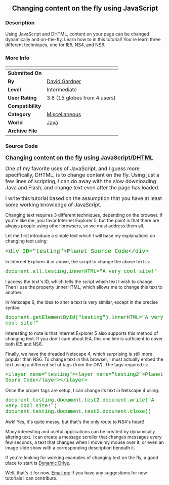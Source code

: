 ﻿<div align="center">

## Changing content on the fly using JavaScript


</div>

### Description

Using JavaScript and DHTML, content on your page can be changed dynamically and on-the-fly. Learn how to in this tutorial! You're learn three different techniques, one for IE5, NS4, and NS6.
 
### More Info
 


<span>             |<span>
---                |---
**Submitted On**   |
**By**             |[David Gardner](https://github.com/Planet-Source-Code/PSCIndex/blob/master/ByAuthor/david-gardner.md)
**Level**          |Intermediate
**User Rating**    |3.8 (15 globes from 4 users)
**Compatibility**  |
**Category**       |[Miscellaneous](https://github.com/Planet-Source-Code/PSCIndex/blob/master/ByCategory/miscellaneous__2-57.md)
**World**          |[Java](https://github.com/Planet-Source-Code/PSCIndex/blob/master/ByWorld/java.md)
**Archive File**   |[](https://github.com/Planet-Source-Code/david-gardner-changing-content-on-the-fly-using-javascript__2-2345/archive/master.zip)





### Source Code

<html>
<head>
<title>Changing content on the fly using DHTML</title>
</head>
<body>
<p><b><font size="4"><u>Changing content on the fly using </u></font></b><b><font size="4"><u>JavaScript/DHTML</u></font></b></p>
<p><font size="3">One of my favorite uses of JavaScript, and I guess more
specifically, DHTML, is to change content on the fly. Using just a few lines of
scripting, I can do away with the slow downloading Java and Flash, and change
text even after the page has loaded.</font></p>
<p><font size="3">I write this tutorial based on the assumption that you have at
least some working knowledge of JavaScript.</font></p>
<p>Changing text requires 3 different techniques, depending on the browser. If you're
like me, you favor Internet Explorer 5, but the point is that there are always
people using other browsers, so we must address them all.</p>
<p>Let me first introduce a simple text which I will base my explanations on
changing text using:</p>
<p><font size="4" face="Courier" color="#008000">&lt;div
ID=&quot;testing&quot;&gt;Planet Source Code&lt;/div&gt;</font></p>
<p>In Internet Explorer 4 or above, the script to change the above text is:</p>
<p><font size="3" face="Courier" color="#008000">document.all.testing.innerHTML=&quot;A
very cool site!&quot;</font></p>
<p>I access the text's ID, which tells the script which text I wish to change.
Then I use the property .innerHTML, which allows me to change this text to
another.</p>
<p>In Netscape 6, the idea to alter a text is very similar, except in the
precise syntax:</p>
<p><font size="3" face="Courier" color="#008000">document.getElementById(&quot;testing&quot;).innerHTML=&quot;A
very cool site!&quot;</font></p>
<p>Interesting to note is that Internet Explorer 5 also supports this method of
changing text. If you don't care about IE4, this one line is sufficient to cover
both IE5 and NS6.</p>
<p>Finally, we have the dreaded Netscape 4, which surprising is still more
popular than NS6. To change text in this browser, I must actually embed the text
using a different set of tags (from the DIV). The tags required is:</p>
<p><font size="3" face="Courier" color="#008000">&lt;ilayer
name=&quot;testing&quot;&gt;&lt;layer name=&quot;testing2&quot;&gt;Planet Soure
Code&lt;/layer&gt;&lt;/ilayer&gt;</font></p>
<p>Once the proper tags are setup, I can change its text in Netscape 4 using:</p>
<p><font size="3" face="Courier" color="#008000">document.</font><font size="3" face="Courier" color="#008000">testing.document.test2.document.write(&quot;A
very cool site!&quot;)<br>
</font><font size="3" face="Courier" color="#008000">document.</font><font size="3" face="Courier" color="#008000">testing.document.test2.document.close()</font></p>
<p>Awk! Yes, it's quite messy, but that's the only route to NS4's heart!</p>
<p>Many interesting and useful applications can be created by dynamically
altering text. I can create a message scroller that changes messages every few
seconds, a text that changes when I move my mouse over it, or even an image
slide show with a corresponding description beneath it. </p>
<p>If you're looking for working examples of changing text on the fly, a good
place to start is <a href="http://www.dynamicdrive.com/" target="new">Dynamic Drive</a>.</p>
<p>Well, that's it for now. <a href="mailto:davidgardner7@yahoo.com">Email me</a>
if you have any suggestions for new tutorials I can contribute.</p>
</body>
</html>

